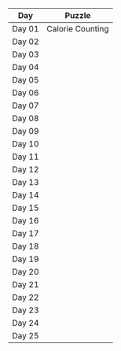 
| Day  | Puzzle |
| ---- | ------ |
| Day 01  | Calorie Counting  |
| Day 02  |   |
| Day 03  |   |
| Day 04  |   |
| Day 05  |   |
| Day 06  |   |
| Day 07  |   |
| Day 08  |   |
| Day 09  |   |
| Day 10  |   |
| Day 11  |   |
| Day 12  |   |
| Day 13  |   |
| Day 14  |   |
| Day 15  |   |
| Day 16  |   |
| Day 17  |   |
| Day 18  |   |
| Day 19  |   |
| Day 20  |   |
| Day 21  |   |
| Day 22  |   |
| Day 23  |   |
| Day 24  |   |
| Day 25  |   |
